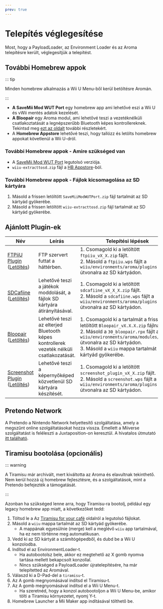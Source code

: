 ```yaml
---
prev: true
---
```


# Telepítés véglegesítése

Most, hogy a PayloadLoader, az Environment Loader és az Aroma telepítésre került, véglegesítjük a telepítést.

## További Homebrew appok

::: tip

Minden homebrew alkalmazás a Wii U Menu-ből kerül betöltésre Aromán.

:::

- **A SaveMii Mod WUT Port** egy homebrew app ami lehetővé eszi a Wii U és vWii mentés adatok kezelését.
- **A Bloopair** egy Aroma modul, ami lehetővé teszi a vezetéknélküli csatlakoztatását a legnépszerűbb Bluetooth képes kontrollereknek. Tekintsd meg [ezt az oldalt](https://gbatemp.net/threads/bloopair-connect-controllers-from-other-consoles-natively.594289/) további részletekért.
- A **Homebrew Appstore** lehetővé teszi, hogy tallózz és letölts homebrew appokat követlenül a Wii U-dról.

### További Homebrew appok - Amire szükséged van

- A [SaveMii Mod WUT Port](https://wiiu.cdn.fortheusers.org/zips/SaveMiiModWUTPort.zip) legutolsó verziója.
- `wiiu-extracttosd.zip` fájl a [HB Appstore](https://github.com/fortheusers/hb-appstore/releases/)-ból.

### További Homebrew appok - Fájlok kicsomagolása az SD kártyára

1. Másold a frissen letöltött `SaveMiiModWUTPort.zip` fájl tartalmát az SD kártyád gyökerébe.
2. Másold a frissen letöltött `wiiu-extracttosd.zip` fájl tartalmát az SD kártyád gyökerébe.

## Ajánlott Plugin-ek

| Név                                                                                                                                                   | Leírás                                                                                                   | Telepítési lépések                                                                                                                                                                                                                                                                                                                                              |
| ----------------------------------------------------------------------------------------------------------------------------------------------------- | -------------------------------------------------------------------------------------------------------- | --------------------------------------------------------------------------------------------------------------------------------------------------------------------------------------------------------------------------------------------------------------------------------------------------------------------------------------------------------------- |
| [FTPiiU Plugin](https://github.com/wiiu-env/ftpiiu_plugin/) ([Letöltés](https://github.com/wiiu-env/ftpiiu_plugin/releases))       | FTP szervert futtat a háttérben.                                                         | 1. Csomagold ki a letöltött `ftpiiu_vX_X.zip` fájlt. <br> 2. Másold a `ftpiiu.wps` fájlt a `wiiu/environments/aroma/plugins` útvonalra az SD kártyádon.                                                                                                                                        |
| [SDCafiine](https://github.com/wiiu-env/sdcafiine_plugin/) ([Letöltés](https://github.com/wiiu-env/sdcafiine_plugin/releases))     | Lehetővé teszi a játékok moddolását, a fájlok SD kártyára átirányításával.               | 1. Csomagold ki a letöltött `sdcafiine_vX_X_X.zip` fájlt. <br> 2. Másold a `sdcafiine.wps` fájlt a `wiiu/environments/aroma/plugins` útvonalra az SD kártyádon.                                                                                                                                |
| [Bloopair](https://github.com/GaryOderNichts/Bloopair/) ([Letöltés](https://github.com/GaryOderNichts/Bloopair/releases))          | Lehetővé teszi az elterjed Bluetooth képes kontrollerek vezeték nélküli csatlakozatását. | 1. Csomagold ki a tartalmát a frissen letöltött `Bloopair_vX.X.X.zip` fájlnak. <br> 2. Másold a `30_bloopair.rpx` fájlt a `wiiu/environments/aroma/modules/setup/` útvonalra az SD kártyádon. <br> 3. Másold a `wiiu` mappa tartalmát az SD kártyád gyökerébe. |
| [Screenshot Plugin](https://github.com/wiiu-env/ScreenshotWUPS/) ([Letöltés](https://github.com/wiiu-env/ScreenshotWUPS/releases)) | Lehetővé teszi a képernyőképed közvetlenül SD kártyára készítését.                       | 1. Csomagold ki a letöltött `screenshot_plugin_vX_X.zip` fájlt. <br> 2. Másold a `screenshot.wps` fájlt a `wiiu/environments/aroma/plugins` útvonalra az SD kártyádon.                                                                                                                         |

## Pretendo Network

A Pretendo a Nintendo Network helyettesítő szolgáltatása, amely a megszűnt online szolgáltatásokat hozza vissza. Emellett a Miiverse szolgáltatást is feléleszti a Juxtaposition-on keresztül. A hivatalos útmutató [itt található](https://pretendo.network/docs/install/wiiu).

## Tiramisu bootolása (opcionális)

::: warning

A Tiramisu már archivált, mert kiváltotta az Aroma és elavultnak tekinthető. Nem kerül hozzá új homebrew fejlesztésre, és a szolgáltatások, mint a Pretendo befejezték a támogatását.

:::

Azonban ha szükséged lenne arra, hogy Tiramisu-ra bootolj, például egy legacy homebrew app miatt, a következőket tedd:

1. Töltsd le a Az [Tiramisu for your café](https://tiramisu.foryour.cafe) oldalról a legutolsó fájlokat.
2. Másold a `wiiu` mappa tartalmát az SD kártyád gyökerébe.
    - A mappának egyesülnie (merge) kell a meglévő `wiiu` app tartalmával, ha ez nem történne meg automatikusan.
3. Vedd ki az SD kártyát a számítógépedből, és dubd be a Wii U konzolodba.
4. Indítsd el az EnvironmentLoader-t.
    - Ha autobootolsz bele, akkor ez megtehető az X gomb nyomva tartása mellett bekapcsolt konzollal.
    - Nincs szükséged a PayloadLoader újratelepítésére, ha már telepítetted az Aromával.
5. Válaszd ki a D-Pad-del a `tiramisu`-t.
6. Az A gomb megnyomásával indítsd el Tiramisu-t.
7. Az A gomb megnyomásával indítsd el a Wii U Menu-t.
    - Ha szeretnéd, hogy a konzol autobootoljon a Wii U Menu-be, amikor tölti a Tiramisu környezetet, nyomj Y-t.
8. Homebrew Launcher a Mii Maker app indításával tölthető be.

